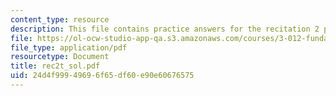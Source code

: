 ```yaml
---
content_type: resource
description: This file contains practice answers for the recitation 2 problems.
file: https://ol-ocw-studio-app-qa.s3.amazonaws.com/courses/3-012-fundamentals-of-materials-science-fall-2005/24d4f99949696f65df60e90e60676575_rec2t_sol.pdf
file_type: application/pdf
resourcetype: Document
title: rec2t_sol.pdf
uid: 24d4f999-4969-6f65-df60-e90e60676575
---
```

